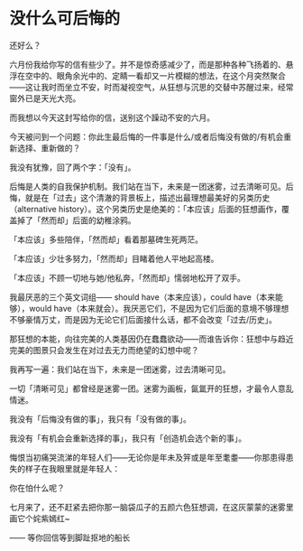 # 没什么可后悔的

还好么？

六月份我给你写的信有些少了。并不是惊奇感减少了，而是那种各种飞扬着的、悬浮在空中的、眼角余光中的、定睛一看却又一片模糊的想法，在这个月突然聚合——这让我时而坐立不安，时而凝视空气，从狂想与沉思的交替中苏醒过来，经常窗外已是天光大亮。

而我想以今天这封写给你的信，送别这个躁动不安的六月。

今天被问到一个问题：你此生最后悔的一件事是什么/或者后悔没有做的/有机会重新选择、重新做的？

我没有犹豫，回了两个字：「没有」。

后悔是人类的自我保护机制。我们站在当下，未来是一团迷雾，过去清晰可见。后悔，就是在「过去」这个清澈的背景板上，描述出最理想最美好的另类历史（alternative history）。这个另类历史是绝美的：「本应该」后面的狂想画作，覆盖掉了「然而却」后面的幼稚涂鸦。

「本应该」多些陪伴，「然而却」看着那墓碑生死两茫。

「本应该」少壮多努力，「然而却」目睹着他人平地起高楼。

「本应该」不顾一切地与她/他私奔，「然而却」懦弱地松开了双手。

我最厌恶的三个英文词组—— should have（本来应该），could have（本来能够），would have（本来就会）。我厌恶它们，不是因为它们后面的意境不够理想不够豪情万丈，而是因为无论它们后面接什么话，都不会改变「过去/历史」。

那狂想的本能，向往完美的人类基因仍在蠢蠢欲动——而谁告诉你：狂想中与趋近完美的图景只会发生在对过去无力而绝望的幻想中呢？

我再写一遍：我们站在当下，未来是一团迷雾，过去清晰可见。

一切「清晰可见」都曾经是迷雾一团。迷雾为画板，氤氲开的狂想，才最令人意乱情迷。

我没有「后悔没有做的事」，我只有「没有做的事」。

我没有「有机会会重新选择的事」，我只有「创造机会选个新的事」。

悔恨当初痛哭流涕的年轻人们——无论你是年未及笄或是年至耄耋——你那患得患失的样子在我眼里就是年轻人：

你在怕什么呢？

七月来了，还不赶紧去把你那一脑袋瓜子的五颜六色狂想调，在这灰蒙蒙的迷雾里画它个姹紫嫣红~

—— 等你回信等到脚趾抠地的船长